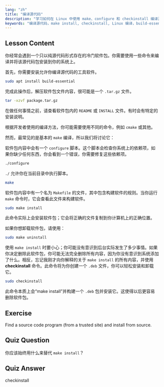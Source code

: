 ```yaml
---
lang: "zh"
title: "编译源代码"
description: "学习如何在 Linux 中使用 make、configure 和 checkinstall 编译源代码。了解初学者和中级用户的构建过程。"
keywords: "编译源代码，make install, checkinstall, Linux 编译，build-essential, Linux 教程，初学者指南"
---
```


## Lesson Content

你经常会遇到一个只以纯源代码形式存在的冷门软件包。你需要使用一些命令来编译并将该源代码包安装到你的系统上。

首先，你需要安装允许你编译源代码的工具软件。

```bash
sudo apt install build-essential
```

完成此操作后，解压软件包文件内容，很可能是一个 `.tar.gz` 文件。

```bash
tar -xzvf package.tar.gz
```

在做任何事情之前，请查看软件包内的 `README` 或 `INSTALL` 文件。有时会有特定的安装说明。

根据开发者使用的编译方法，你可能需要使用不同的命令，例如 `cmake` 或其他。

然而，最常见的是基本的 `make` 编译，所以我们将讨论它：

软件包内容中会有一个 `configure` 脚本。这个脚本会检查你系统上的依赖项，如果你缺少任何东西，你会看到一个错误，你需要修复这些依赖项。

```bash
./configure
```

`./` 允许你在当前目录中执行脚本。

```bash
make
```

软件包内容中有一个名为 `Makefile` 的文件，其中包含构建软件的规则。当你运行 `make` 命令时，它会查看此文件来构建软件。

```bash
sudo make install
```

此命令实际上会安装软件包；它会将正确的文件复制到你计算机上的正确位置。

如果你想卸载软件包，请使用：

```bash
sudo make uninstall
```

使用 `make install` 时要小心；你可能没有意识到后台实际发生了多少事情。如果你决定删除此软件包，你可能无法完全删除所有内容，因为你没有意识到系统添加了什么。相反，忘记我刚才向你解释的关于 `make install` 的所有内容，并使用 **checkinstall** 命令。此命令将为你创建一个 `.deb` 文件，你可以轻松安装和卸载它。

```bash
sudo checkinstall
```

此命令本质上会“make install”并构建一个 `.deb` 包并安装它。这使得以后更容易删除软件包。

## Exercise

Find a source code program (from a trusted site) and install from source.

## Quiz Question

你应该始终用什么来替代 `make install`？

## Quiz Answer

checkinstall
